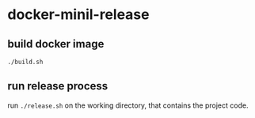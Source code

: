 # docker-minil-release

## build docker image

    ./build.sh

## run release process

run `./release.sh` on the working directory, that contains the project code.

